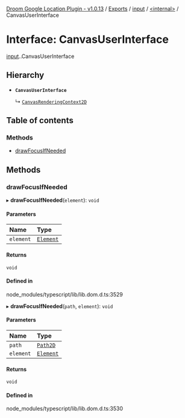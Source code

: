 [Droom Google Location Plugin - v1.0.13](../README.md) / [Exports](../modules.md) / [input](../modules/input.md) / [<internal\>](../modules/input._internal_.md) / CanvasUserInterface

# Interface: CanvasUserInterface

[input](../modules/input.md).[<internal>](../modules/input._internal_.md).CanvasUserInterface

## Hierarchy

- **`CanvasUserInterface`**

  ↳ [`CanvasRenderingContext2D`](input._internal_.CanvasRenderingContext2D.md)

## Table of contents

### Methods

- [drawFocusIfNeeded](input._internal_.CanvasUserInterface.md#drawfocusifneeded)

## Methods

### drawFocusIfNeeded

▸ **drawFocusIfNeeded**(`element`): `void`

#### Parameters

| Name | Type |
| :------ | :------ |
| `element` | [`Element`](../modules/input._internal_.md#element) |

#### Returns

`void`

#### Defined in

node_modules/typescript/lib/lib.dom.d.ts:3529

▸ **drawFocusIfNeeded**(`path`, `element`): `void`

#### Parameters

| Name | Type |
| :------ | :------ |
| `path` | [`Path2D`](../modules/input._internal_.md#path2d) |
| `element` | [`Element`](../modules/input._internal_.md#element) |

#### Returns

`void`

#### Defined in

node_modules/typescript/lib/lib.dom.d.ts:3530
